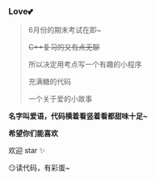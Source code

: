 ### Love💕

> 6月份的期末考试在即~
>
>~~C++复习的又有点无聊~~
>
>所以决定用考点写一个有趣的小程序
>
>充满糖的代码
>
>一个关于爱的小故事


**名字叫爱语，代码横着看竖着看都甜味十足~**

**希望你们能喜欢**

欢迎 star ✨

😏读代码，有彩蛋~
